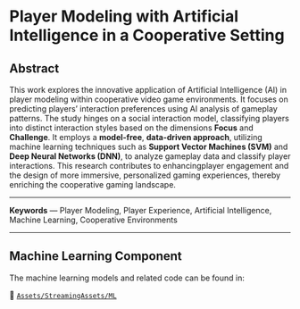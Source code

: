 # Player Modeling with Artificial Intelligence in a Cooperative Setting

## Abstract

This work explores the innovative application of Artificial Intelligence (AI) in player modeling within cooperative video game environments. 
It focuses on predicting players’ interaction preferences using AI analysis of gameplay patterns. 
The study hinges on a social interaction model, classifying players into distinct interaction styles based on the dimensions **Focus** and **Challenge**. 
It employs a **model-free**, **data-driven approach**, utilizing machine learning techniques such as **Support Vector Machines (SVM)** and **Deep Neural Networks (DNN)**, to analyze gameplay data and classify player interactions. 
This research contributes to enhancingplayer engagement and the design of more immersive, personalized gaming experiences, thereby enriching the cooperative gaming landscape.

---

**Keywords** — Player Modeling, Player Experience, Artificial Intelligence, Machine Learning, Cooperative Environments

---

## Machine Learning Component

The machine learning models and related code can be found in:

📁 [`Assets/StreamingAssets/ML`](https://github.com/the-Kob/Thesis/tree/main/Assets/StreamingAssets/ML)
